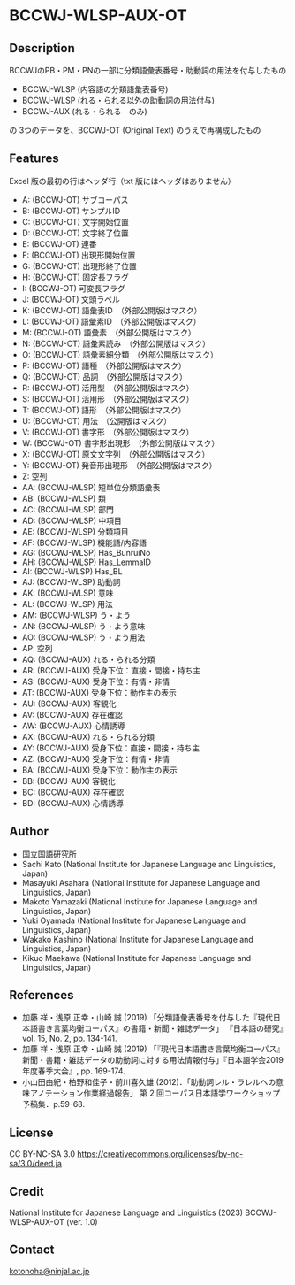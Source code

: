 # BCCWJ-WLSP-AUX-OT

## Description
BCCWJのPB・PM・PNの一部に分類語彙表番号・助動詞の用法を付与したもの

- BCCWJ-WLSP (内容語の分類語彙表番号)
- BCCWJ-WLSP (れる・られる以外の助動詞の用法付与)
- BCCWJ-AUX (れる・られる　のみ)

の 3つのデータを、BCCWJ-OT (Original Text) のうえで再構成したもの

## Features
Excel 版の最初の行はヘッダ行（txt 版にはヘッダはありません）

- A: (BCCWJ-OT) サブコーパス
- B: (BCCWJ-OT) サンプルID
- C: (BCCWJ-OT) 文字開始位置
- D: (BCCWJ-OT) 文字終了位置
- E: (BCCWJ-OT) 連番
- F: (BCCWJ-OT) 出現形開始位置
- G: (BCCWJ-OT) 出現形終了位置
- H: (BCCWJ-OT) 固定長フラグ
- I: (BCCWJ-OT) 可変長フラグ
- J: (BCCWJ-OT) 文頭ラベル
- K: (BCCWJ-OT) 語彙表ID　（外部公開版はマスク）
- L: (BCCWJ-OT) 語彙素ID　（外部公開版はマスク）
- M: (BCCWJ-OT) 語彙素　（外部公開版はマスク）
- N: (BCCWJ-OT) 語彙素読み　（外部公開版はマスク）
- O: (BCCWJ-OT) 語彙素細分類　（外部公開版はマスク）
- P: (BCCWJ-OT) 語種　（外部公開版はマスク）
- Q: (BCCWJ-OT) 品詞　（外部公開版はマスク）
- R: (BCCWJ-OT) 活用型　（外部公開版はマスク）
- S: (BCCWJ-OT) 活用形　（外部公開版はマスク）
- T: (BCCWJ-OT) 語形　（外部公開版はマスク）
- U: (BCCWJ-OT) 用法　（公開版はマスク）
- V: (BCCWJ-OT) 書字形　（外部公開版はマスク）
- W: (BCCWJ-OT) 書字形出現形　（外部公開版はマスク）
- X: (BCCWJ-OT) 原文文字列　（外部公開版はマスク）
- Y: (BCCWJ-OT) 発音形出現形　（外部公開版はマスク）
- Z: 空列
- AA: (BCCWJ-WLSP) 短単位分類語彙表
- AB: (BCCWJ-WLSP) 類
- AC: (BCCWJ-WLSP) 部門
- AD: (BCCWJ-WLSP) 中項目
- AE: (BCCWJ-WLSP) 分類項目
- AF: (BCCWJ-WLSP) 機能語/内容語
- AG: (BCCWJ-WLSP) Has_BunruiNo
- AH: (BCCWJ-WLSP) Has_LemmaID
- AI: (BCCWJ-WLSP) Has_BL
- AJ: (BCCWJ-WLSP) 助動詞
- AK: (BCCWJ-WLSP) 意味
- AL: (BCCWJ-WLSP) 用法
- AM: (BCCWJ-WLSP) う・よう
- AN: (BCCWJ-WLSP) う・よう意味
- AO: (BCCWJ-WLSP) う・よう用法
- AP: 空列
- AQ: (BCCWJ-AUX) れる・られる分類
- AR: (BCCWJ-AUX) 受身下位：直接・間接・持ち主
- AS: (BCCWJ-AUX) 受身下位：有情・非情
- AT: (BCCWJ-AUX) 受身下位：動作主の表示
- AU: (BCCWJ-AUX) 客観化
- AV: (BCCWJ-AUX) 存在確認
- AW: (BCCWJ-AUX) 心情誘導
- AX: (BCCWJ-AUX) れる・られる分類
- AY: (BCCWJ-AUX) 受身下位：直接・間接・持ち主
- AZ: (BCCWJ-AUX) 受身下位：有情・非情
- BA: (BCCWJ-AUX) 受身下位：動作主の表示
- BB: (BCCWJ-AUX) 客観化
- BC: (BCCWJ-AUX) 存在確認
- BD: (BCCWJ-AUX) 心情誘導
 

## Author
- 国立国語研究所
- Sachi Kato (National Institute for Japanese Language and Linguistics, Japan)
- Masayuki Asahara (National Institute for Japanese Language and Linguistics, Japan)
- Makoto Yamazaki (National Institute for Japanese Language and Linguistics, Japan)
- Yuki Oyamada (National Institute for Japanese Language and Linguistics, Japan)
- Wakako Kashino (National Institute for Japanese Language and Linguistics, Japan)
- Kikuo Maekawa (National Institute for Japanese Language and Linguistics, Japan) 

## References
- 加藤 祥・浅原 正幸・山崎 誠 (2019) 「分類語彙表番号を付与した『現代日本語書き言葉均衡コーパス』の書籍・新聞・雑誌データ」 『日本語の研究』 vol. 15, No. 2, pp. 134-141.
- 加藤 祥・浅原 正幸・山崎 誠 (2019) 「『現代日本語書き言葉均衡コーパス』新聞・書籍・雑誌データの助動詞に対する用法情報付与」『日本語学会2019年度春季大会』, pp. 169-174.
- 小山田由紀・柏野和佳子・前川喜久雄 (2012)．「助動詞レル・ラレルへの意味アノテーション作業経過報告」 第 2 回コーパス日本語学ワークショップ予稿集．p.59-68.

## License
CC BY-NC-SA 3.0 https://creativecommons.org/licenses/by-nc-sa/3.0/deed.ja

## Credit
National Institute for Japanese Language and Linguistics (2023) BCCWJ-WLSP-AUX-OT (ver. 1.0)

## Contact
kotonoha@ninjal.ac.jp
